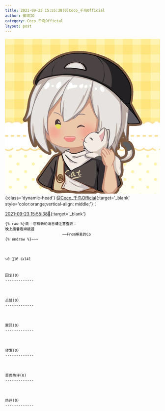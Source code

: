 ```yaml
---
title: 2021-09-23 15:55:38(0)Coco_千鸟Official
author: 御坂IO
category: Coco_千鸟Official
layout: post
---
```


![img](/images/85e485bc0dbd0cde4d15f24d7cffe9704618ad10.jpg){:class='dynamic-head'}
[@Coco_千鸟Official](https://space.bilibili.com/1891728206/dynamic){:target='_blank' style='color:orange;vertical-align: middle;'}：

[2021-09-23 15:55:38🔗](https://t.bilibili.com/573572859251432815){:target='_blank'}

~~~
{% raw %}滴——您有新的消息请注意查收：
晚上接着看嫦娥捏
                          ——From睡着的Co
{% endraw %}~~~



↪️0 💬16 👍141


回复(0)
-------------



点赞(0)
-------------



置顶(0)
-------------



转发(0)
-------------



首页热评(0)
-------------



热评(0)
-------------



